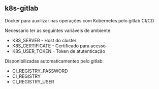 k8s-gitlab
---

Docker para auxilizar nas operações com Kubernetes pelo gitlab CI/CD

Necessario ter as seguintes variáveis de ambiente:

* K8S_SERVER - Host do cluster
* K8S_CERTIFICATE - Certificado para acesso
* K8S_USER_TOKEN - Token de atutenticação

Disponibilizadas automaticamenteo pelo gitlab:

* CI_REGISTRY_PASSWORD
* CI_REGISTRY
* CI_REGISTRY_USER